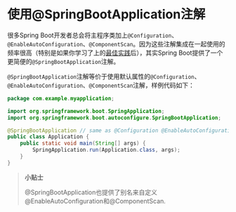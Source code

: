 # 使用@SpringBootApplication注解

很多Spring Boot开发者总会将主程序类加上`@Configuration`、`@EnableAutoConfiguration`、`@ComponentScan`。因为这些注解集成在一起使用的频率很高（特别是如果你学习了上的[最佳实践]()后），其实Spring Boot提供了一个更简便的`@SpringBootApplication`注解。

`@SpringBootApplication`注解等价于使用默认属性的`@Configuration`、`@EnableAutoConfiguration`、`@ComponentScan`注解，样例代码如下：

```java
package com.example.myapplication;

import org.springframework.boot.SpringApplication;
import org.springframework.boot.autoconfigure.SpringBootApplication;

@SpringBootApplication // same as @Configuration @EnableAutoConfiguration @ComponentScan
public class Application {
	public static void main(String[] args) {
		SpringApplication.run(Application.class, args);
	}
}
```

> **小贴士**
> 
> @SpringBootApplication也提供了别名来自定义@EnableAutoConfiguration和@ComponentScan.





